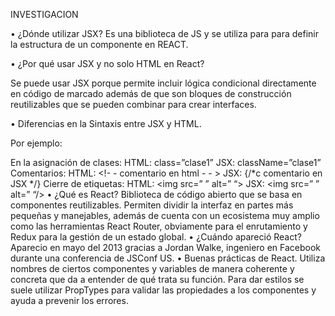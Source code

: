 INVESTIGACION

•	¿Dónde utilizar JSX?
Es una biblioteca de JS y se utiliza para para definir la estructura de un componente en REACT.

•	¿Por qué usar JSX y no solo HTML en React?

Se puede usar JSX porque permite incluir lógica condicional directamente en código de marcado además de que son bloques de construcción reutilizables que se pueden combinar para crear interfaces.

•	Diferencias en la Sintaxis entre JSX y HTML.

Por ejemplo:

En la asignación de clases:
HTML: class=”clase1”
JSX: className=”clase1”
Comentarios:
HTML: <!- - comentario en html - - >
JSX: {/*c comentario en JSX */}
Cierre de etiquetas:
HTML: <img src=” ” alt=” “>
JSX: <img src=” ” alt=” “/>
•	¿Qué es React?
Biblioteca de código abierto que se basa en componentes reutilizables. Permiten dividir la interfaz en partes más pequeñas y manejables, además de cuenta con un ecosistema muy amplio como las herramientas React Router, obviamente para el enrutamiento y Redux para la gestión de un estado global.
•	¿Cuándo apareció React?
Aparecio en mayo del 2013 gracias a Jordan Walke, ingeniero en Facebook durante una conferencia de JSConf US.
•	Buenas prácticas de React.
Utiliza nombres de ciertos componentes y variables de manera coherente y concreta que da a entender de qué trata su función.
Para dar estilos se suele utilizar PropTypes para validar las propiedades a los componentes y ayuda a prevenir los errores.

